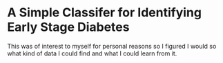 # A Simple Classifer for Identifying Early Stage Diabetes

This was of interest to myself for personal reasons so I figured I would so what kind of data I could find and what I could learn from it.
